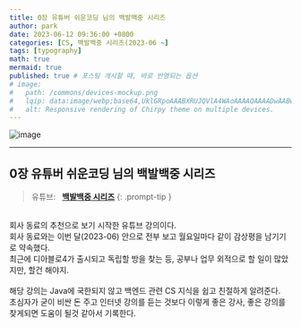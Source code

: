 ```yaml
---
title: 0장 유튜버 쉬운코딩 님의 백발백중 시리즈
author: park
date: 2023-06-12 09:36:00 +0800
categories: [CS, 백발백중 시리즈(2023-06 ~]
tags: [typography]
math: true
mermaid: true
published: true # 포스팅 개시할 때, 바로 반영되는 옵션
# image: 
#   path: /commons/devices-mockup.png
#   lqip: data:image/webp;base64,UklGRpoAAABXRUJQVlA4WAoAAAAQAAAADwAABwAAQUxQSDIAAAARL0AmbZurmr57yyIiqE8oiG0bejIYEQTgqiDA9vqnsUSI6H+oAERp2HZ65qP/VIAWAFZQOCBCAAAA8AEAnQEqEAAIAAVAfCWkAALp8sF8rgRgAP7o9FDvMCkMde9PK7euH5M1m6VWoDXf2FkP3BqV0ZYbO6NA/VFIAAAA
#   alt: Responsive rendering of Chirpy theme on multiple devices.
---
```


<!-- 표지 -->
<!-- 로컬 -->
<!-- ![image](https://github.com/4862abd/4862abd.github.io/assets/77370682/ce261bb4-c073-43f4-a3df-9b4411144ad4) -->
<!-- 배포 -->
![image](https://github.com/cotes2020/jekyll-theme-chirpy/assets/77370682/f929b9d7-b69a-4a34-830f-7061cc5d8a99)

---

## 0장 유튜버 쉬운코딩 님의 백발백중 시리즈

> 유튜브: &nbsp;&nbsp;[**백발백중 시리즈**](https://youtube.com/playlist?list=PLcXyemr8ZeoT-_8yBc_p_lVwRRqUaN8ET)
{: .prompt-tip }

<br/>
회사 동료의 추천으로 보기 시작한 유튜브 강의이다.<br/>
회사 동료와는 이번 달(2023-06) 안으로 전부 보고 월요일마다 같이 감상평을 남기기로 약속했다.<br/>
최근에 디아블로4가 출시되고 독립할 방을 찾는 등, 공부나 업무 외적으로 할 일이 많았지만, 할건 해야지.<br/>
<br/>
해당 강의는 Java에 국한되지 않고 백엔드 관련 CS 지식을 쉽고 친절하게 알려준다.<br/>
초심자가 굳이 비싼 돈 주고 인터넷 강의를 듣는 것보다 이렇게 좋은 강사, 좋은 강의를 찾게되면 도움이 될것 같아서 기록한다.<br/>

